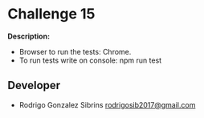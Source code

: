 # Challenge 15

**Description:**
- Browser to run the tests: Chrome.
- To run tests write on console: npm run test

## Developer

- Rodrigo Gonzalez Sibrins <rodrigosib2017@gmail.com>